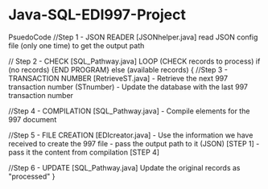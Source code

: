 # Java-SQL-EDI997-Project

PsuedoCode
//Step 1 - JSON READER [JSONhelper.java]
read JSON config file (only one time) to get the output path 

// Step 2 - CHECK [SQL_Pathway.java]
LOOP (CHECK records to process)
	if (no records) {END PROGRAM}
	else (available records)
	{
		//Step 3 - TRANSACTION NUMBER [RetrieveST.java]
		- Retrieve the next 997 transaction number (STnumber)
		- Update the database with the last 997 transaction number	
		
  //Step 4 - COMPILATION [SQL_Pathway.java]
		- Compile elements for the 997 document
			
  //Step 5 - FILE CREATION [EDIcreator.java]
		- Use the information we have received to create the 997 file
      - pass the output path to it (JSON) [STEP 1]
		  - pass it the content from compilation [STEP 4]		
			
  //Step 6 - UPDATE [SQL_Pathway.java]
		Update the original records as "processed" 
	}
